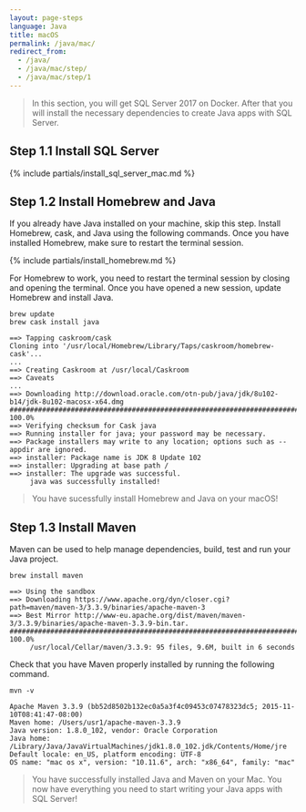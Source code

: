 ```yaml
---
layout: page-steps
language: Java
title: macOS
permalink: /java/mac/
redirect_from:
  - /java/
  - /java/mac/step/
  - /java/mac/step/1
---
```


> In this section, you will get SQL Server 2017 on Docker. After that you will install the necessary dependencies to create Java apps with SQL Server.

## Step 1.1 Install SQL Server
{% include partials/install_sql_server_mac.md %}

## Step 1.2 Install Homebrew and Java

If you already have Java installed on your machine, skip this step. Install Homebrew, cask, and Java using the following commands. Once you have installed Homebrew, make sure to restart the terminal session.

{% include partials/install_homebrew.md %}

For Homebrew to work, you need to restart the terminal session by closing and opening the terminal. Once you have opened a new session, update Homebrew and install Java.

```terminal
brew update
brew cask install java
```

```results
==> Tapping caskroom/cask
Cloning into '/usr/local/Homebrew/Library/Taps/caskroom/homebrew-cask'...
...
==> Creating Caskroom at /usr/local/Caskroom
==> Caveats
...
==> Downloading http://download.oracle.com/otn-pub/java/jdk/8u102-b14/jdk-8u102-macosx-x64.dmg
######################################################################## 100.0%
==> Verifying checksum for Cask java
==> Running installer for java; your password may be necessary.
==> Package installers may write to any location; options such as --appdir are ignored.
==> installer: Package name is JDK 8 Update 102
==> installer: Upgrading at base path /
==> installer: The upgrade was successful.
     java was successfully installed!
```
> You have sucessfully install Homebrew and Java on your macOS! 

## Step 1.3 Install Maven
Maven can be used to help manage dependencies, build, test and run your Java project.

```terminal
brew install maven
```
```results
==> Using the sandbox
==> Downloading https://www.apache.org/dyn/closer.cgi?path=maven/maven-3/3.3.9/binaries/apache-maven-3
==> Best Mirror http://www-eu.apache.org/dist/maven/maven-3/3.3.9/binaries/apache-maven-3.3.9-bin.tar.
######################################################################## 100.0%
     /usr/local/Cellar/maven/3.3.9: 95 files, 9.6M, built in 6 seconds
```
Check that you have Maven properly installed by running the following command.
```terminal
mvn -v
```
```results
Apache Maven 3.3.9 (bb52d8502b132ec0a5a3f4c09453c07478323dc5; 2015-11-10T08:41:47-08:00)
Maven home: /Users/usr1/apache-maven-3.3.9
Java version: 1.8.0_102, vendor: Oracle Corporation
Java home: /Library/Java/JavaVirtualMachines/jdk1.8.0_102.jdk/Contents/Home/jre
Default locale: en_US, platform encoding: UTF-8
OS name: "mac os x", version: "10.11.6", arch: "x86_64", family: "mac"
```
> You have successfully installed Java and Maven on your Mac. You now have everything you need to start writing your Java apps with SQL Server!



